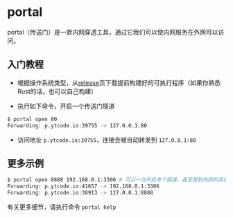 # portal
portal（传送门）是一款内网穿透工具，通过它我们可以使内网服务在外网可以访问。

## 入门教程

* 根据操作系统类型，从[release][1]页下载提前构建好的可执行程序（如果你熟悉Rust的话，也可以自己构建）

* 执行如下命令，开启一个传送门隧道

```sh
$ portal open 80
Forwarding: p.ytcode.io:39755 -> 127.0.0.1:80
```

* 访问地址 `p.ytcode.io:39755`，连接会被自动转发到 `127.0.0.1:80`

## 更多示例

```sh
$ portal open 8888 192.168.0.1:3306 # 可以一次开启多个隧道，甚至是到内网的其他机器
Forwarding: p.ytcode.io:41657 -> 192.168.0.1:3306
Forwarding: p.ytcode.io:38913 -> 127.0.0.1:8888
```

有关更多细节，请执行命令 `portal help`

[1]: https://github.com/wangyuntao/portal/releases
